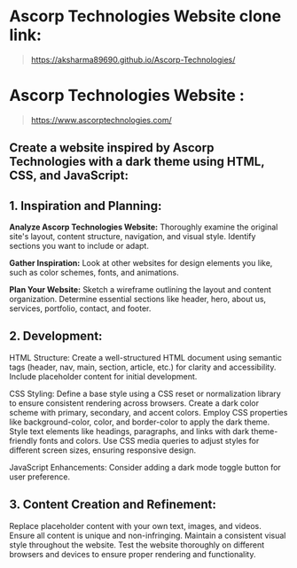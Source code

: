 # Ascorp Technologies Website clone link: 
> https://aksharma89690.github.io/Ascorp-Technologies/

# Ascorp Technologies Website :
>https://www.ascorptechnologies.com/

## Create a website inspired by Ascorp Technologies with a dark theme using HTML, CSS, and JavaScript:

## 1. Inspiration and Planning:
**Analyze Ascorp Technologies Website:** Thoroughly examine the original site's layout, content structure, navigation, and visual style. Identify sections you want to include or adapt.

**Gather Inspiration:** Look at other websites for design elements you like, such as color schemes, fonts, and animations.

**Plan Your Website:** Sketch a wireframe outlining the layout and content organization. Determine essential sections like header, hero, about us, services, portfolio, contact, and footer.

## 2. Development:
HTML Structure:
Create a well-structured HTML document using semantic tags (header, nav, main, section, article, etc.) for clarity and accessibility.
Include placeholder content for initial development.

CSS Styling:
Define a base style using a CSS reset or normalization library to ensure consistent rendering across browsers.
Create a dark color scheme with primary, secondary, and accent colors.
Employ CSS properties like background-color, color, and border-color to apply the dark theme.
Style text elements like headings, paragraphs, and links with dark theme-friendly fonts and colors.
Use CSS media queries to adjust styles for different screen sizes, ensuring responsive design.

JavaScript Enhancements:
Consider adding a dark mode toggle button for user preference.

## 3. Content Creation and Refinement:
Replace placeholder content with your own text, images, and videos.
Ensure all content is unique and non-infringing.
Maintain a consistent visual style throughout the website.
Test the website thoroughly on different browsers and devices to ensure proper rendering and functionality.
